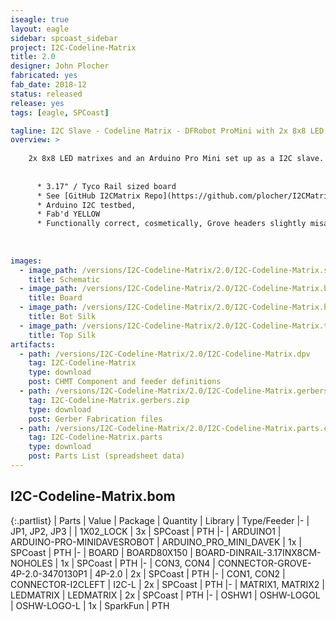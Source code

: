 ```yaml
---
iseagle: true
layout: eagle
sidebar: spcoast_sidebar
project: I2C-Codeline-Matrix
title: 2.0
designer: John Plocher
fabricated: yes
fab_date: 2018-12
status: released
release: yes
tags: [eagle, SPCoast]

tagline: I2C Slave - Codeline Matrix - DFRobot ProMini with 2x 8x8 LED Matrixes for displaying CodeLine packet content
overview: >
    
    2x 8x8 LED matrixes and an Arduino Pro Mini set up as a I2C slave.
    
    
      * 3.17" / Tyco Rail sized board
      * See [GitHub I2CMatrix Repo](https://github.com/plocher/I2CMatrix) for example Master and Slave source code.
      * Arduino I2C testbed, 
      * Fab'd YELLOW
      * Functionally correct, cosmetically, Grove headers slightly misaligned
    
    
    
images:
  - image_path: /versions/I2C-Codeline-Matrix/2.0/I2C-Codeline-Matrix.sch.png
    title: Schematic
  - image_path: /versions/I2C-Codeline-Matrix/2.0/I2C-Codeline-Matrix.brd.png
    title: Board
  - image_path: /versions/I2C-Codeline-Matrix/2.0/I2C-Codeline-Matrix.bot.brd.png
    title: Bot Silk
  - image_path: /versions/I2C-Codeline-Matrix/2.0/I2C-Codeline-Matrix.top.brd.png
    title: Top Silk
artifacts:
  - path: /versions/I2C-Codeline-Matrix/2.0/I2C-Codeline-Matrix.dpv
    tag: I2C-Codeline-Matrix
    type: download
    post: CHMT Component and feeder definitions
  - path: /versions/I2C-Codeline-Matrix/2.0/I2C-Codeline-Matrix.gerbers.zip
    tag: I2C-Codeline-Matrix.gerbers.zip
    type: download
    post: Gerber Fabrication files
  - path: /versions/I2C-Codeline-Matrix/2.0/I2C-Codeline-Matrix.parts.csv
    tag: I2C-Codeline-Matrix.parts
    type: download
    post: Parts List (spreadsheet data)
---
```


## I2C-Codeline-Matrix.bom

{:.partlist}
| Parts | Value | Package | Quantity | Library | Type/Feeder
|-
| JP1, JP2, JP3 |  | 1X02_LOCK | 3x | SPCoast | PTH
|-
| ARDUINO1 | ARDUINO-PRO-MINIDAVESROBOT | ARDUINO_PRO_MINI_DAVEK | 1x | SPCoast | PTH
|-
| BOARD | BOARD80X150 | BOARD-DINRAIL-3.17INX8CM-NOHOLES | 1x | SPCoast | PTH
|-
| CON3, CON4 | CONNECTOR-GROVE-4P-2.0-3470130P1 | 4P-2.0 | 2x | SPCoast | PTH
|-
| CON1, CON2 | CONNECTOR-I2CLEFT | I2C-L | 2x | SPCoast | PTH
|-
| MATRIX1, MATRIX2 | LEDMATRIX | LEDMATRIX | 2x | SPCoast | PTH
|-
| OSHW1 | OSHW-LOGOL | OSHW-LOGO-L | 1x | SparkFun | PTH
